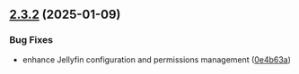 ## [2.3.2](https://github.com/arpanrec/home-lab/compare/2.3.1...2.3.2) (2025-01-09)


### Bug Fixes

* enhance Jellyfin configuration and permissions management ([0e4b63a](https://github.com/arpanrec/home-lab/commit/0e4b63a7453334be7ef25329a7117d809eaed914))
